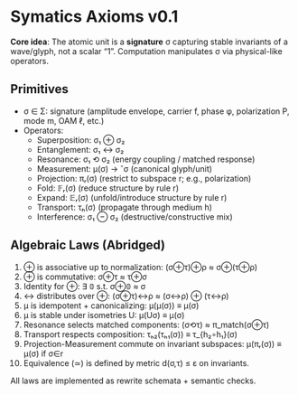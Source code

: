 # Symatics Axioms v0.1

**Core idea**: The atomic unit is a **signature** σ capturing stable invariants of a wave/glyph,
not a scalar “1”. Computation manipulates σ via physical-like operators.

## Primitives
- σ ∈ Σ: signature (amplitude envelope, carrier f, phase φ, polarization P, mode m, OAM ℓ, etc.)
- Operators:
  - Superposition: σ₁ ⊕ σ₂
  - Entanglement: σ₁ ↔ σ₂
  - Resonance: σ₁ ⟲ σ₂ (energy coupling / matched response)
  - Measurement: μ(σ) → ˆσ (canonical glyph/unit)
  - Projection: πᵣ(σ) (restrict to subspace r; e.g., polarization)
  - Fold: 𝔽ᵣ(σ) (reduce structure by rule r)
  - Expand: 𝔼ᵣ(σ) (unfold/introduce structure by rule r)
  - Transport: τₕ(σ) (propagate through medium h)
  - Interference: σ₁ ⊖ σ₂ (destructive/constructive mix)

## Algebraic Laws (Abridged)
1. ⊕ is associative up to normalization: (σ⊕τ)⊕ρ ≈ σ⊕(τ⊕ρ)
2. ⊕ is commutative: σ⊕τ ≈ τ⊕σ
3. Identity for ⊕: ∃ 𝟘 s.t. σ⊕𝟘 ≈ σ
4. ↔ distributes over ⊕: (σ⊕τ)↔ρ ≈ (σ↔ρ) ⊕ (τ↔ρ)
5. μ is idempotent + canonicalizing: μ(μ(σ)) ≡ μ(σ)
6. μ is stable under isometries U: μ(Uσ) ≡ μ(σ)
7. Resonance selects matched components: (σ⟲τ) ≈ π_match(σ⊕τ)
8. Transport respects composition: τₕ₂(τₕ₁(σ)) ≡ τ_{h₂∘h₁}(σ)
9. Projection-Measurement commute on invariant subspaces: μ(πᵣ(σ)) ≡ μ(σ) if σ∈r
10. Equivalence (≃) is defined by metric d(σ,τ) ≤ ε on invariants.

All laws are implemented as rewrite schemata + semantic checks.